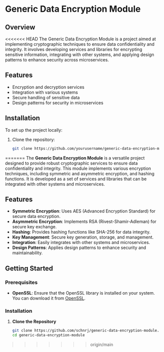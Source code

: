 # Generic Data Encryption Module

## Overview

<<<<<<< HEAD
The Generic Data Encryption Module is a project aimed at implementing cryptographic techniques to ensure data confidentiality and integrity. It involves developing services and libraries for encrypting sensitive information, integrating with other systems, and applying design patterns to enhance security across microservices.

## Features

- Encryption and decryption services
- Integration with various systems
- Secure handling of sensitive data
- Design patterns for security in microservices

## Installation

To set up the project locally:

1. Clone the repository:

   ```bash
   git clone https://github.com/yourusername/generic-data-encryption-module.git
=======
The **Generic Data Encryption Module** is a versatile project designed to provide robust cryptographic services to ensure data confidentiality and integrity. This module implements various encryption techniques, including symmetric and asymmetric encryption, and hashing functions. It is developed as a set of services and libraries that can be integrated with other systems and microservices.

## Features

- **Symmetric Encryption**: Uses AES (Advanced Encryption Standard) for secure data encryption.
- **Asymmetric Encryption**: Implements RSA (Rivest-Shamir-Adleman) for secure key exchange.
- **Hashing**: Provides hashing functions like SHA-256 for data integrity.
- **Key Management**: Secure key generation, storage, and management.
- **Integration**: Easily integrates with other systems and microservices.
- **Design Patterns**: Applies design patterns to enhance security and maintainability.

## Getting Started

### Prerequisites

- **OpenSSL**: Ensure that the OpenSSL library is installed on your system. You can download it from [OpenSSL](https://www.openssl.org/).

### Installation

1. **Clone the Repository**

   ```bash
   git clone https://github.com/schnrj/generic-data-encryption-module.git
   cd generic-data-encryption-module
>>>>>>> origin/main
